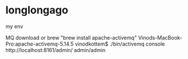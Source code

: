 # longlongago



my env

MQ
download or brew "brew install apache-activemq"
Vinods-MacBook-Pro:apache-activemq-5.14.5 vinodkottem$ ./bin/activemq console
http://localhost:8161/admin/       admin/admin
